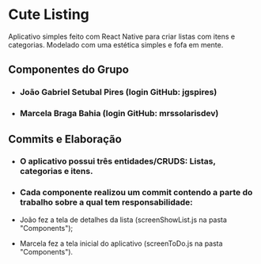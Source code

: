# Cute Listing

Aplicativo simples feito com React Native para criar listas com itens e categorias. Modelado com uma estética simples e fofa em mente.

## Componentes do Grupo

* ### João Gabriel Setubal Pires (login GitHub: jgspires)
* ### Marcela Braga Bahia (login GitHub: mrssolarisdev)

## Commits e Elaboração

* ### O aplicativo possui três entidades/CRUDS: Listas, categorias e itens.

* ### Cada componente realizou um commit contendo a parte do trabalho sobre a qual tem responsabilidade:

* João fez a tela de detalhes da lista (screenShowList.js na pasta "Components");

* Marcela fez a tela inicial do aplicativo (screenToDo.js na pasta "Components").
